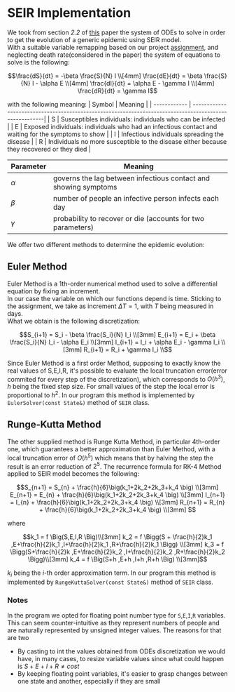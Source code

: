 # SEIR Implementation

We took from section _2.2_ of [this][1] paper the system of ODEs to solve in order to get the evolution of a generic epidemic
using SEIR model. \
With a suitable variable remapping based on our project [assignment][2], and neglecting death rate(considered in the paper)
the system of equations to solve is the following:
```math
\frac{dS}{dt} = -\beta \frac{S}{N} I \\[4mm]
\frac{dE}{dt} = \beta \frac{S}{N} I - \alpha E \\[4mm]
\frac{dI}{dt} = \alpha E - \gamma I \\[4mm]
\frac{dR}{dt} = \gamma I
```
with the following meaning:
|   Symbol     |             Meaning                                                                                    |
| ------------ | -------------------------------------------------------------------------------------------------------|
| S            | Susceptibles individuals: individuals who can be infected                                              |
| E            | Exposed individuals: individuals who had an infectious contact and waiting for the symptoms to show    |
| I            | Infectious individuals spreading the disease                                                           |
| R            | Individuals no more susceptible to the disease either because they recovered or they died              |

|   Parameter  |             Meaning                                                            |
| ------------ | -------------------------------------------------------------------------------|
|  $`\alpha`$  |     governs the lag between infectious contact and showing symptoms            |
|  $`\beta`$   |  number of people an infective person infects each day                         |
|  $`\gamma`$  |  probability to recover or die (accounts for two parameters)                   |

We offer two different methods to determine the epidemic evolution:

## Euler Method
Euler Method is a 1th-order numerical method used to solve a differential equation by fixing an increment. \
In our case the variable on which our functions depend is time. Sticking to the assignment, we take as increment $`\Delta T = 1`$, with $`T`$ being measured in days. \
What we obtain is the following discretization:
```math
S_{i+1} = S_i - \beta \frac{S_i}{N} I_i \\[3mm]
E_{i+1} = E_i + \beta \frac{S_i}{N} I_i - \alpha E_i \\[3mm]
I_{i+1} = I_i + \alpha E_i - \gamma I_i \\[3mm]
R_{i+1} = R_i + \gamma I_i \\
```
Since Euler Method is a first order Method, supposing to exactly know the real values of S,E,I,R, it's possible to evaluate
the local truncation error(error commited for every step of the discretization), which corresponds to $`O(h^3)`$, 
$`h`$ being the fixed step size.
For small values of the step the local error is proportional to $`h^2`$.
In our program this method is implemented by `EulerSolver(const State&)` method of `SEIR` class.
## Runge-Kutta Method
The other supplied method is Runge Kutta Method, in particular 4th-order one, which guarantees a better approximation than Euler
Method, with a local truncation error of $`O(h^5)`$ which means that by halving the step the result is an error reduction of
$`2^5`$.
The recurrence formula for RK-4 Method applied to SEIR model becomes the following:
```math
S_{n+1} = S_{n} + \frac{h}{6}\big(k_1+2k_2+2k_3+k_4 \big)    \\[3mm]                 
E_{n+1} = E_{n} + \frac{h}{6}\big(k_1+2k_2+2k_3+k_4 \big)    \\[3mm]          
I_{n+1} = I_{n} + \frac{h}{6}\big(k_1+2k_2+2k_3+k_4 \big)    \\[3mm]          
R_{n+1} = R_{n} + \frac{h}{6}\big(k_1+2k_2+2k_3+k_4 \big)    \\[3mm]          
```
where
```math
k_1 = f \Big(S,E,I,R \Big)\\[3mm]
k_2 = f \Bigg(S + \frac{h}{2}k_1 ,E+\frac{h}{2}k_1 ,I+\frac{h}{2}k_1 ,R+\frac{h}{2}k_1 \Bigg) \\[3mm]
k_3 =  f \Bigg(S+\frac{h}{2}k ,E+\frac{h}{2}k_2 ,I+\frac{h}{2}k_2 ,R+\frac{h}{2}k_2 \Bigg)\\[3mm]
k_4 =  f \Big(S+h ,E+h ,I+h ,R+h \Big) \\[3mm]
```
$`k_i`$ being the $`i`$-th order approximation term.
In our program this method is implemented by `RungeKuttaSolver(const State&)` method of `SEIR` class.

### Notes
In the program we opted for floating point number type for `S`,`E`,`I`,`R` variables. This can seem counter-intuitive as they 
represent numbers of people and are naturally represented by unsigned integer values. The reasons for that are two
- By casting to int the values obtained from ODEs discretization we would have, in many cases, to resize variable values since 
what could happen is $`S + E + I + R \neq cost`$
- By keeping floating point variables, it's easier to grasp changes between one state and another, especially if they are small 



[1]:https://iris.polito.it/retrieve/handle/11583/2835949/375491
[2]:https://baltig.infn.it/giaco/pf2020/-/blob/master/progetto/progetto.md

